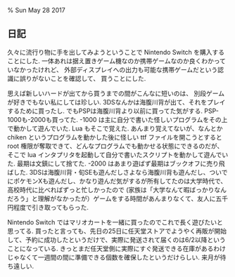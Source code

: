 % Sun May 28 2017

## 日記

久々に流行り物に手を出してみようということで Nintendo Switch を購入することにした.
一体あれは据え置きゲーム機なのか携帯ゲームなのか良くわかっていなかったけれど、
外部ディスプレイへの出力も可能な携帯ゲームだという認識に誤りがないことを確認して、
買うことにした.

思えば新しいハードが出てから買うまでの間がこんなに短いのは、
別段ゲームが好きでもない私にしては珍しい.
3DSなんかは海腹川背が出て、それをプレイするために買ったし.
でもPSPは海腹川背より以前に買ってた気がする.
PSP-1000も-2000も買ってた.
-1000 は主に自分で書いた怪しいプログラムをその上で動かして遊んでいた.
Lua もそこで覚えた. あんまり覚えてないが、なんとかchiken というプログラムを動かした後に怪しい ttf ファイルを開こうとすると root 権限が奪取できて、どんなプログラムでも動かせる状態にできるのだが、そこで lua インタプリタを起動して自分で書いたスクリプトを動かして遊んでいた. 最期は文鎮にして捨てた.
-2000 はあまり遊ばず最期はブックオフに売り飛ばした.
3DSは海腹川背・旬SEも遊んだしさよなら海腹川背も遊んだし、ついでにポケモンXも遊んだし、かなり遊んだ気がするが所有してたのは大学時代で、高校時代に比べればずっと忙しかったので (家族は「大学なんて暇ばっかりなんだろう」と理解がなかったが）ゲームをする時間があんまりなくて、友人に五千円程度で引き取ってもらった.

Nintendo Switch ではマリオカートを一緒に買ったのでこれで長く遊びたいと思ってる.
買ったと言っても、先日の25日に任天堂ストアでようやく再販が開始して、予約に成功したというだけで、実際に発送されて届くのは6/2以降ということになっている.
きっとまだ任天堂側に実際にすぐ発送できる在庫があるわけじゃなくて一週間の間に準備できる個数を確保したというだけらしい.
来月が待ち遠しい.
